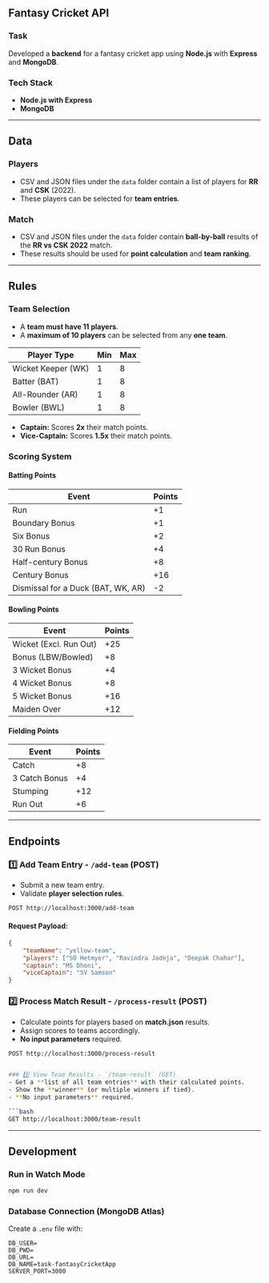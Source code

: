 ## Fantasy Cricket API

### Task

Developed a **backend** for a fantasy cricket app using **Node.js** with **Express** and **MongoDB**.

### Tech Stack
- **Node.js with Express**
- **MongoDB**

---

## Data

### Players
- CSV and JSON files under the `data` folder contain a list of players for **RR** and **CSK** (2022).
- These players can be selected for **team entries**.

### Match
- CSV and JSON files under the `data` folder contain **ball-by-ball** results of the **RR vs CSK 2022** match.
- These results should be used for **point calculation** and **team ranking**.

---

## Rules

### Team Selection
- A **team must have 11 players**.
- A **maximum of 10 players** can be selected from any **one team**.

| Player Type      | Min | Max |
|-----------------|-----|-----|
| Wicket Keeper (WK)  | 1   | 8   |
| Batter (BAT)        | 1   | 8   |
| All-Rounder (AR)    | 1   | 8   |
| Bowler (BWL)        | 1   | 8   |

- **Captain:** Scores **2x** their match points.
- **Vice-Captain:** Scores **1.5x** their match points.

### Scoring System

#### Batting Points
| Event | Points |
|--------|---------|
| Run | +1 |
| Boundary Bonus | +1 |
| Six Bonus | +2 |
| 30 Run Bonus | +4 |
| Half-century Bonus | +8 |
| Century Bonus | +16 |
| Dismissal for a Duck (BAT, WK, AR) | -2 |

#### Bowling Points
| Event | Points |
|--------|---------|
| Wicket (Excl. Run Out) | +25 |
| Bonus (LBW/Bowled) | +8 |
| 3 Wicket Bonus | +4 |
| 4 Wicket Bonus | +8 |
| 5 Wicket Bonus | +16 |
| Maiden Over | +12 |

#### Fielding Points
| Event | Points |
|--------|---------|
| Catch | +8 |
| 3 Catch Bonus | +4 |
| Stumping | +12 |
| Run Out | +6 |

---

## Endpoints

### 1️⃣ Add Team Entry - `/add-team` (POST)
- Submit a new team entry.
- Validate **player selection rules**.

```bash
POST http://localhost:3000/add-team
```
#### Request Payload:
```json
{
    "teamName": "yellow-team",
    "players": ["SO Hetmyer", "Ravindra Jadeja", "Deepak Chahar"],
    "captain": "MS Dhoni",
    "viceCaptain": "SV Samson"
}
```

### 2️⃣ Process Match Result - `/process-result` (POST)
- Calculate points for players based on **match.json** results.
- Assign scores to teams accordingly.
- **No input parameters** required.

```bash
POST http://localhost:3000/process-result


### 3️⃣ View Team Results - `/team-result` (GET)
- Get a **list of all team entries** with their calculated points.
- Show the **winner** (or multiple winners if tied).
- **No input parameters** required.

```bash
GET http://localhost:3000/team-result
```

---

## Development

### Run in Watch Mode
```bash
npm run dev
```

### Database Connection (MongoDB Atlas)
Create a `.env` file with:
```env
DB_USER=
DB_PWD=
DB_URL=
DB_NAME=task-fantasyCricketApp
SERVER_PORT=3000
```

